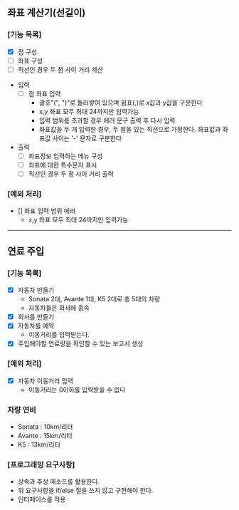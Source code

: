 ## 좌표 계산기(선길이)

### [기능 목록]

* [x] 점 구성
* [ ] 좌표 구성
* [ ] 직선인 경우 두 점 사이 거리 계산

- 입력
    * [ ] 점 좌표 입력
        - 괄호"(", ")"로 둘러쌓여 있으며 쉼표(,)로 x값과 y값을 구분한다
        - x,y 좌표 모두 최대 24까지만 입력가능
        - 입력 범위를 초과할 경우 에러 문구 출력 후 다시 입력
        - 좌표값을 두 개 입력한 경우, 두 점을 있는 직선으로 가정한다. 좌표값과 좌표값 사이는 '-' 문자로 구분한다

- 출력
    * [ ] 좌표정보 입력하는 메뉴 구성
    * [ ] 좌표에 대한 특수문자 표시
    * [ ] 직선인 경우 두 점 사이 거리 출력

### [예외 처리]

* [] 좌표 입력 범위 에러
    - x,y 좌표 모두 최대 24까지만 입력가능

----

## 연료 주입

### [기능 목록]

* [x] 자동차 만들기
    - Sonata 2대, Avante 1대, K5 2대로 총 5대의 차량
    - 자동차들은 회사에 종속
* [x] 회사를 만들기
* [x] 자동차를 예약
    - 이동거리를 입력받는다.
* [x] 주입해야할 연료량을 확인할 수 있는 보고서 생성

### [예외 처리]

* [x] 자동차 이동거리 입력
    - 이동거리는 0이하를 입력받을 수 없다

### 차량 연비

* Sonata : 10km/리터
* Avante : 15km/리터
* K5 : 13km/리터

### [프로그래밍 요구사항]

- 상속과 추상 메소드를 활용한다.
- 위 요구사항을 if/else 절을 쓰지 않고 구현해야 한다.
- 인터페이스를 적용